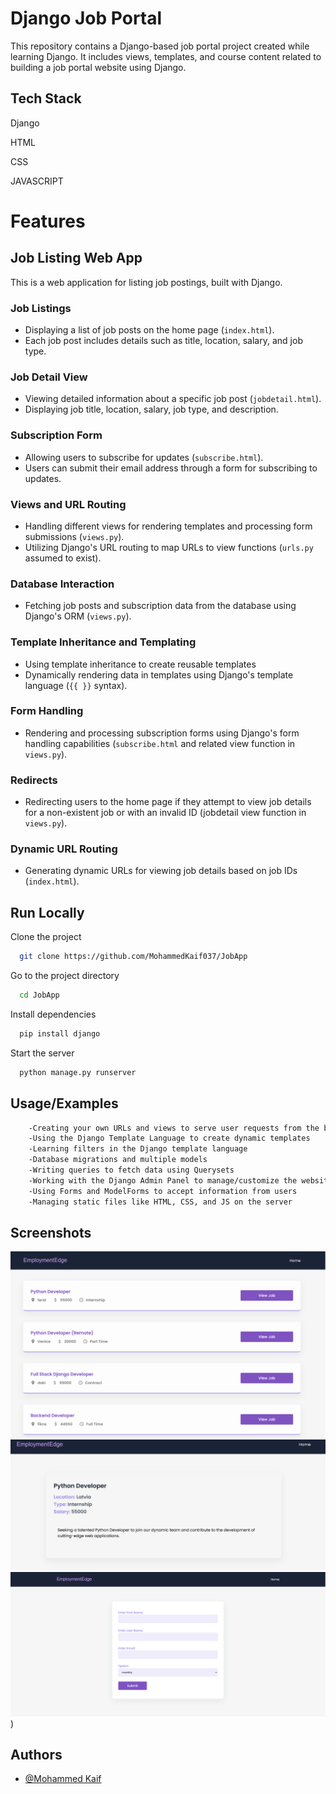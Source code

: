 
# Django Job Portal

This repository contains a Django-based job portal project created while learning Django. It includes views, templates, and course content related to building a job portal website using Django.

## Tech Stack

Django 

HTML

CSS

JAVASCRIPT


# Features
## Job Listing Web App
This is a web application for listing job postings, built with Django.  

### Job Listings

- Displaying a list of job posts on the home page (`index.html`).
- Each job post includes details such as title, location, salary, and job type.

### Job Detail View

- Viewing detailed information about a specific job post (`jobdetail.html`).
- Displaying job title, location, salary, job type, and description.

### Subscription Form

- Allowing users to subscribe for updates (`subscribe.html`).
- Users can submit their email address through a form for subscribing to updates.

### Views and URL Routing

- Handling different views for rendering templates and processing form submissions (`views.py`).
- Utilizing Django's URL routing to map URLs to view functions (`urls.py` assumed to exist).

### Database Interaction

- Fetching job posts and subscription data from the database using Django's ORM (`views.py`).

### Template Inheritance and Templating

- Using template inheritance to create reusable templates 
- Dynamically rendering data in templates using Django's template language (`{{ }}` syntax).

### Form Handling

- Rendering and processing subscription forms using Django's form handling capabilities (`subscribe.html` and related view function in `views.py`).

### Redirects

- Redirecting users to the home page if they attempt to view job details for a non-existent job or with an invalid ID (jobdetail view function in `views.py`).

### Dynamic URL Routing

- Generating dynamic URLs for viewing job details based on job IDs (`index.html`).
 
## Run Locally

Clone the project

```bash
  git clone https://github.com/MohammedKaif037/JobApp
```

Go to the project directory

```bash
  cd JobApp
```

Install dependencies

```bash
  pip install django
```

Start the server

```bash
  python manage.py runserver

```


## Usage/Examples

```bash
    -Creating your own URLs and views to serve user requests from the browser
    -Using the Django Template Language to create dynamic templates
    -Learning filters in the Django template language
    -Database migrations and multiple models
    -Writing queries to fetch data using Querysets
    -Working with the Django Admin Panel to manage/customize the website
    -Using Forms and ModelForms to accept information from users
    -Managing static files like HTML, CSS, and JS on the server
```


## Screenshots

![App Screenshot]( https://github.com/MohammedKaif037/JobApp/blob/main/screenshots/Screenshot%202024-05-08%20at%2003-01-34%20Employment%20Edge%20Home.png)
![App Screenshot](  https://github.com/MohammedKaif037/JobApp/blob/main/screenshots/Screenshot%202024-05-08%20at%2003-01-15%20Employment%20Edge%20Python%20Developer.png)
![App Screenshot](https://github.com/MohammedKaif037/JobApp/blob/main/screenshots/Screenshot%202024-05-08%20at%2003-01-49%20Employment%20Edge%20Subscribe.png))




## Authors

- [@Mohammed Kaif](https://github.com/MohammedKaif037)

